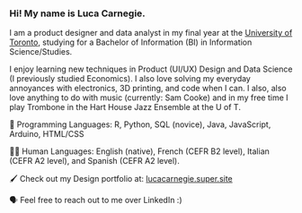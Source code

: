 ### Hi! My name is Luca Carnegie. 

I am a product designer and data analyst in my final year at the [University of Toronto](https://www.utoronto.ca/), studying for a Bachelor of Information (BI) in Information Science/Studies.

I enjoy learning new techniques in Product (UI/UX) Design and Data Science (I previously studied Economics). I also love solving my everyday annoyances with electronics, 3D printing, and code when I can. I also, also love anything to do with music (currently: Sam Cooke) and in my free time I play Trombone in the Hart House Jazz Ensemble at the U of T. 

💾 Programming Languages: R, Python, SQL (novice), Java, JavaScript, Arduino, HTML/CSS

🧑🏻 Human Languages: English (native), French (CEFR B2 level), Italian (CEFR A2 level), and Spanish (CEFR A2 level). 

🖌️ Check out my Design portfolio at: [lucacarnegie.super.site](https://lucacarnegie.super.site/)

🗣️ Feel free to reach out to me over LinkedIn :)

